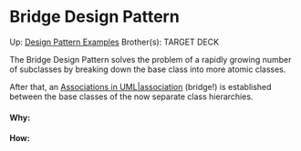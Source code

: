 # Bridge Design Pattern

Up: [Design Pattern Examples](design_pattern_examples)
Brother(s):
TARGET DECK

The Bridge Design Pattern solves the problem of a rapidly growing number of subclasses by breaking down the base class into more atomic classes.

After that, an [Associations in UML|association](associations_in_uml|association) (bridge!) is established between the base classes of the now separate class hierarchies.


































#### Why:
#### How:









